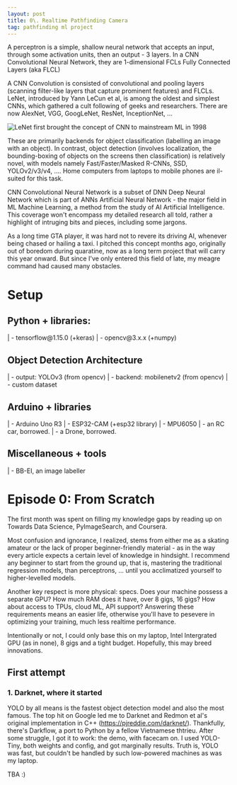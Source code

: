 ```yaml
---
layout: post
title: 0\. Realtime Pathfinding Camera
tag: pathfinding ml project
---
```

A perceptron is a simple, shallow neural network that accepts an input, through some activation units, then an output - 3 layers. In a CNN Convolutional Neural Network, they are 1-dimensional FCLs Fully Connected Layers (aka FLCL)

A CNN Convolution is consisted of convolutional and pooling layers (scanning filter-like layers that capture prominent features) and FLCLs. LeNet, introduced by Yann LeCun et al, is among the oldest and simplest CNNs, which gathered a cult following of geeks and researchers. There are now AlexNet, VGG, GoogLeNet, ResNet, InceptionNet, ...

![LeNet first brought the concept of CNN to mainstream ML in 1998](https://www.researchgate.net/profile/Yiren_Zhou/publication/312170477/figure/fig1/AS:448817725218816@1484017892071/Structure\-of\-LeNet\-5.png)

These are primarily backends for object classification \(labelling an image with an object\). In contrast, object detection \(involves localization, the bounding\-boxing of objects on the screens then classification\) is relatively novel, with models namely Fast/Faster/Masked R\-CNNs, SSD, YOLOv2/v3/v4, .... Home computers from laptops to mobile phones are il\-suited for this task.

CNN Convolutional Neural Network is a subset of DNN Deep Neural Network which is part of ANNs Artificial Neural Network \- the major field in ML Machine Learning, a method from the study of AI Artificial Intelligence. This coverage won't encompass my detailed research all told, rather a highlight of intruging bits and pieces, including some jargons. 

As a long time GTA player, it was hard not to revere its driving AI, whenever being chased or hailing a taxi. I pitched this concept months ago, originally out of boredom during quaratine, now as a long term project that will carry this year onward. But since I've only entered this field of late, my meagre command had caused many obstacles. 

# Setup

## Python \+ libraries:
\| \- tensorflow\@1.15.0 \(\+keras\)
\| \- opencv\@3.x.x \(\+numpy\)

## Object Detection Architecture
\| \- output: YOLOv3 \(from opencv\)
\| \- backend: mobilenetv2 \(from opencv\)
\| \- custom dataset

## Arduino \+ libraries
\| \- Arduino Uno R3
\| \- ESP32\-CAM \(\+esp32 library\)
\| \- MPU6050
\| \- an RC car, borrowed.
\| \- a Drone, borrowed.

## Miscellaneous \+ tools
\| \- BB\-EI, an image labeller

# Episode 0: From Scratch
The first month was spent on filling my knowledge gaps by reading up on Towards Data Science, PyImageSearch, and Coursera. 

Most confusion and ignorance, I realized, stems from either me as a skating amateur or the lack of proper beginner\-friendly material \- as in the way every article expects a certain level of knowledge in hindsight. I recommend any beginner to start from the ground up, that is, mastering the traditional regression models, than perceptrons, ... until you acclimatized yourself to higher\-levelled models.

Another key respect is more physical: specs. Does your machine possess a separate GPU? How much RAM does it have, over 8 gigs, 16 gigs? How about access to TPUs, cloud ML, API support? Answering these requirements means an easier life, otherwise you'll have to pesevere in optimizing your training, much less realtime performance.

Intentionally or not, I could only base this on my laptop, Intel Intergrated GPU \(as in none\), 8 gigs and a tight budget. Hopefully, this may breed innovations. 

## First attempt

### 1. Darknet, where it started
YOLO by all means is the fastest object detection model and also the most famous. The top hit on Google led me to Darknet and Redmon et al's original implementation in C\+\+ \(<https://pjreddie.com/darknet/>\). Thankfully, there's Darkflow, a port to Python by a fellow Vietnamese thtrieu. After some struggle, I got it to work: the demo, with facecam on. I used YOLO\-Tiny, both weights and config, and got marginally results. Truth is, YOLO was fast, but couldn't be handled by such low\-powered machines as was my laptop. 

TBA :\) 

